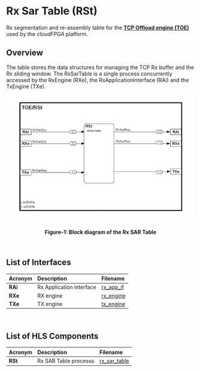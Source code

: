 # Rx Sar Table (RSt)

Rx segmentation and re-assembly table for the **[TCP Offload engine (TOE)](https://github.com/cloudFPGA/cFDK/blob/master/DOC/NTS/./TOE.md)** used by the *cloudFPGA* platform. 

## Overview
The table stores the data structures for managing the TCP Rx buffer and the Rx sliding window.
The RxSarTable is a single process concurrently accessed by the RxEngine (RXe), the RxApplicationInterface (RAi) and the TxEngine (TXe).
![Block diagram of the TOE/RSt](https://github.com/cloudFPGA/cFDK/blob/master/DOC/NTS/./images/Fig-TOE-RSt-Structure.bmp?raw=true#center)
<p align="center"><b>Figure-1: Block diagram of the Rx SAR Table</b></p>
<br>

## List of Interfaces

| Acronym         | Description                                           | Filename
|:----------------|:------------------------------------------------------|:--------------
|  **RAi**        | Rx Application interface                              | [rx_app_if](../../SRA/LIB/SHELL/LIB/hls/toe/src/rx_app_if/rx_app_if.cpp)
|  **RXe**        | RX engine                                             | [rx_engine](../../SRA/LIB/SHELL/LIB/hls/toe/src/rx_engine/src/rx_engine.cpp)
|  **TXe**        | TX engine                                             | [tx_engine](../../SRA/LIB/SHELL/LIB/hls/toe/src/tx_engine/src/tx_engine.cpp)


<br>

## List of HLS Components

| Acronym         | Description                                           | Filename
|:----------------|:------------------------------------------------------|:--------------
| **RSt**         | Rx SAR Table processs                                 | [rx_sar_table](../../SRA/LIB/SHELL/LIB/hls/toe/src/rx_sar_table/rx_sar_table.cpp)

<br>
